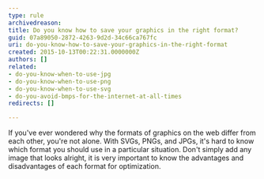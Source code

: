 ```yaml
---
type: rule
archivedreason: 
title: Do you know how to save your graphics in the right format?
guid: 07a89050-2872-4263-9d2d-34c66ca767fc
uri: do-you-know-how-to-save-your-graphics-in-the-right-format
created: 2015-10-13T00:22:31.0000000Z
authors: []
related:
- do-you-know-when-to-use-jpg
- do-you-know-when-to-use-png
- do-you-know-when-to-use-svg
- do-you-avoid-bmps-for-the-internet-at-all-times
redirects: []

---
```



<p>If you've ever wondered why the formats of graphics on the web differ from each other, you're not alone. 
                With SVGs, PNGs, and JPGs, it's hard to know which format you should use in a particular situation. 
                Don't simply add any image that looks alright, it is very important to know the advantages and disadvantages of each format for optimization. </p>
<br><excerpt class='endintro'></excerpt><br>



